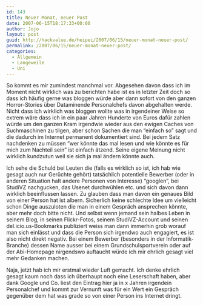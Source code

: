 ```yaml
---
id: 143
title: Neuer Monat, neuer Post
date: 2007-06-15T18:17:33+00:00
author: Jojo
layout: post
guid: http://hackvalue.de/heipei/2007/06/15/neuer-monat-neuer-post/
permalink: /2007/06/15/neuer-monat-neuer-post/
categories:
  - Allgemein
  - Langeweile
  - Uni
---
```

So kommt es mir zumindest manchmal vor. Abgesehen davon dass ich im Moment nicht wirklich was zu berichten habe ist es in letzter Zeit doch so dass ich häufig gerne was bloggen würde aber dann sofort von den ganzen Horror-Stories über Dataminende Personalchefs davon abgehalten werde. Nicht dass ich wirklich was bloggen wollte was in irgendeiner Weise so extrem wäre dass ich in ein paar Jahren Hunderte von Euros dafür zahlen würde um den ganzen Kram irgendwie wieder aus den ewigen Caches von Suchmaschinen zu tilgen, aber schon Sachen die man &#8220;einfach so&#8221; sagt und die dadurch im Internet permanent dokumentiert sind. Bei jedem Satz nachdenken zu müssen &#8220;wer könnte das mal lesen und wie könnte es für mich zum Nachteil sein&#8221; ist einfach ätzend. Seine eigene Meinung nicht wirklich kundzutun weil sie sich ja mal ändern könnte auch.
  
Ich sehe die Schuld bei Leuten die (falls es wirklich so ist, ich hab wie gesagt auch nur Gerüchte gehört) tatsächlich potentielle Bewerber (oder in anderen Situation halt andere Personen von Interesse) &#8220;googlen&#8221;, bei StudiVZ nachgucken, das Usenet durchwühlen etc. und sich davon dann wirklich beeinflussen lassen. Zu glauben dass man davon ein genaues Bild von einer Person hat ist albern. Sicherlich keine schlechte Idee um vielleicht schon Dinge auszuloten die man in einem Gespräch ansprechen könnte, aber mehr doch bitte nicht. Und selbst wenn jemand sein halbes Leben in seinem Blog, in seinen Flickr-Fotos, seinem StudiVZ-Account und seinen del.icio.us-Bookmarks publiziert weiss man dann immerhin grob worauf man sich einlässt und dass die Person sich irgendwo auch engagiert, es ist also nicht direkt negativ. Bei einem Bewerber (besonders in der Informatik-Branche) dessen Name ausser bei einem Grundschulsportverein oder auf der Abi-Homepage nirgendswo auftaucht würde ich mir ehrlich gesagt viel mehr Gedanken machen.

Naja, jetzt hab ich mir erstmal wieder Luft gemacht. Ich denke ehrlich gesagt kaum noch dass ich überhaupt noch eine Leserschaft haben, aber dank Google und Co. liest den Eintrag hier ja in x Jahren irgendein Personalchef und kommt zur Vernunft was für ein Wert ein Gespräch gegenüber dem hat was grade so von einer Person ins Internet dringt.